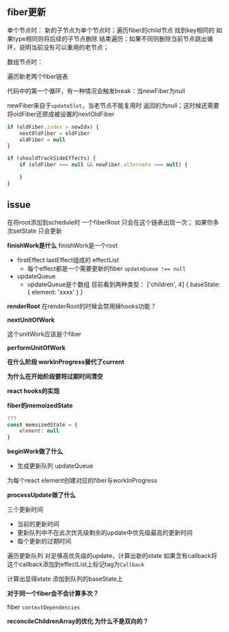 ## fiber更新

单个节点时：
新的子节点为单个节点时；遍历fiber的child节点 找到key相同的 如果type相同则将后续的子节点删除 结束遍历；如果不同则删除当前节点跳出循环，说明当前没有可以重用的老节点；

数组节点时：

遍历新老两个fiber链表

代码中的第一个循环，有一种情况会触发break：当newFiber为null

newFiber来自于`updateSlot`，当老节点不能复用时 返回的为null；这时候还需要将oldFiber还原成被设置的nextOldFiber

```javascript
if (oldFiber.index > newIdx) {
    nextOldFiber = oldFiber
    oldFiber = null
}

if (shouldTrackSideEffects) {
    if (oldFiber === null && newFiber.alternate === null) {

    }
}
```

## issue

在将root添加到schedule时 一个fiberRoot 只会在这个链表出现一次；
如果你多次setState 只会更新

**finishWork是什么**
finishWork是一个root

- firstEffect lastEffect组成的 effectList
  - 每个effect都是一个需要更新的fiber  `updateQueue !== null`
- updateQueue
  - updateQueue是个数组 目前看到两种类型： ['children', 4] { baseState: { element: 'xxxx' } }



**renderRoot**
在renderRoot的时候会禁用掉hooks功能？


**nextUnitOfWork**

这个unitWork应该是个fiber

**performUnitOfWork**

**在什么阶段 workInProgress替代了current**

**为什么在开始阶段要将过期时间清空**

**react hooks的实现**


**fiber的memoizedState**

```javascript
???
const memoizedState = {
    element: null
}
```

**beginWork做了什么**
- 生成更新队列 updateQueue

为每个react element创建对应的fiber与workInProgress

**processUpdate做了什么**

三个更新时间

- 当前的更新时间
- 更新队列中不在此次优先级剩余的update中优先级最高的更新时间
- 每个更新的过期时间

遍历更新队列 对足够高优先级的update，计算出新的state 如果含有callback将这个callback添加到effectList上标记tag为`Callback`

计算出显得state 添加到队列的baseState上

**对于同一个fiber会不会计算多次？**


fiber `contextDependencies`


**reconcileChildrenArray的优化 为什么不是双向的？**
